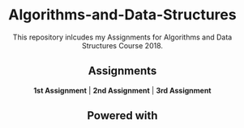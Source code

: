 <center>
<h1>Algorithms-and-Data-Structures</h1>

This repository inlcudes my Assignments for Algorithms and Data Structures Course 2018.

<h2>Assignments</h2>

**1st Assignment** | **2nd Assignment** | **3rd Assignment**

<h2>Powered with</h2>


</center>
